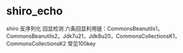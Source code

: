 # shiro_echo
shiro 反序列化 回显检测
六条回显利用链：CommonsBeanutils1，CommonsBeanutils2，Jdk7u21，Jdk8u20，CommonsCollectionsK1，CommonsCollectionsK2
常见100key
